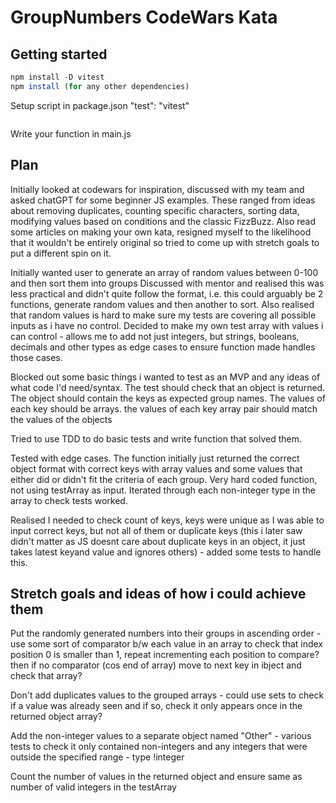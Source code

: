 # GroupNumbers CodeWars Kata 

## Getting started 

```js
npm install -D vitest
npm install (for any other dependencies)
```
Setup script in package.json "test": "vitest"

```npm run test
```
Write your function in main.js

## Plan 

Initially looked at codewars for inspiration, discussed with my team and asked chatGPT for some beginner JS examples. These ranged from ideas about removing duplicates, counting specific characters, sorting data, modifying values based on conditions and the classic FizzBuzz. Also read some articles on making your own kata, resigned myself to the likelihood that it wouldn't be entirely original so tried to come up with stretch goals to put a different spin on it.

Initially wanted user to generate an array of random values between 0-100 and then sort them into groups 
Discussed with mentor and realised this was less practical and didn't quite follow the format, i.e. this could arguably be 2 functions, generate random values and then another to sort. 
Also realised that random values is hard to make sure my tests are covering all possible inputs as i have no control. 
Decided to make my own test array with values i can control - allows me to add not just integers, but strings, booleans, decimals and other types as edge cases to ensure function made handles those cases.

Blocked out some basic things i wanted to test as an MVP and any ideas of what code I'd need/syntax.
The test should check that an object is returned. 
The object should contain the keys as expected group names. 
The values of each key should be arrays.
the values of each key array pair should match the values of the objects

Tried to use TDD to do basic tests and write function that solved them. 

Tested with edge cases. The function initially just returned the correct object format with correct keys with array values and some values that either did or didn't fit the criteria of each group. Very hard coded function, not using testArray as input. Iterated through each non-integer type in the array to check tests worked.

Realised I needed to check count of keys, keys were unique as I was able to input correct keys, but not all of them or duplicate keys (this i later saw didn't matter as JS doesnt care about duplicate keys in an object, it just takes latest keyand value and ignores others) - added some tests to handle this.


## Stretch goals and ideas of how i could achieve them 

Put the randomly generated numbers into their groups in ascending order - use some sort of comparator b/w each value in an array to check that index position 0 is smaller than 1, repeat incrementing each position to compare? then if no comparator (cos end of array) move to next key in ibject and check that array?

Don't add duplicates values to the grouped arrays - could use sets to check if a value was already seen and if so, check it only appears once in the returned object array?

Add the non-integer values to a separate object named "Other" - various tests to check it only contained non-integers and any integers that were outside the specified range - type !integer

Count the number of values in the returned object and ensure same as number of valid integers in the testArray





